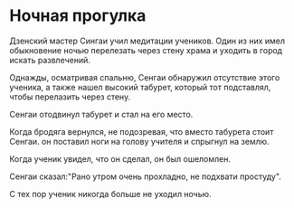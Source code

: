 # Ночная прогулка

Дзенский мастер Сингаи учил медитации учеников. Один из них имел обыкновение ночью перелезать через стену храма и уходить в город искать развлечений.

Однажды, осматривая спальню, Сенгаи обнаружил отсутствие этого ученика, а также нашел высокий табурет, который тот подставлял, чтобы перелазить через стену.

Сенгаи отодвинул табурет и стал на его место.

Когда бродяга вернулся, не подозревая, что вместо табурета стоит Сенгаи. он поставил ноги на голову учителя и спрыгнул на землю.

Когда ученик увидел, что он сделал, он был ошеломлен.

Сенгаи сказал:"Рано утром очень прохладно, не подхвати простуду".

С тех пор ученик никогда больше не уходил ночью.

